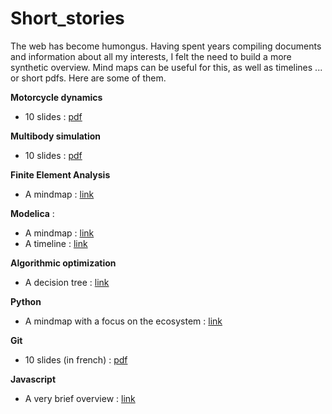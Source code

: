 # Short_stories

The web has become humongus. Having spent years compiling documents and information about all my interests, I felt the need to build a more synthetic overview. Mind maps can be useful for this, as well as timelines ... or short pdfs. 
Here are some of them.

**Motorcycle dynamics**
* 10 slides : [pdf](https://github.com/EricCabrol/Short_stories/blob/master/motorcycle_dynamics_in_10_slides.pdf)

**Multibody simulation**
* 10 slides : [pdf](https://github.com/EricCabrol/Short_stories/blob/master/multibody_simulation_resources_in_10slides.pdf)

**Finite Element Analysis**
* A mindmap : [link](https://coggle.it/diagram/Wom6dAWJuAABBDb0/t/finite-element-analysis)


**Modelica** : 
* A mindmap : [link](https://coggle.it/diagram/XlvQjtceSoXREHaB/t/modelica)
* A timeline : [link](https://go.stemic.app/maps/8a938b3b-ee58-43c7-bbb8-344fa389200c)


**Algorithmic optimization**
* A decision tree  : [link](https://go.stemic.app/maps/6c17d920-710f-48b3-8cde-59a7d65bf475)


**Python**
* A mindmap with a focus on the ecosystem : [link](https://coggle.it/diagram/W9CwyuExeXqUceSf/t/python)

**Git**  
* 10 slides (in french) : [pdf](https://github.com/EricCabrol/Short_stories/blob/master/git_10slides.pdf)

**Javascript**
* A very brief overview : [link](https://go.stemic.app/maps/29f4db1b-6534-4650-9387-8246f80f8690)
